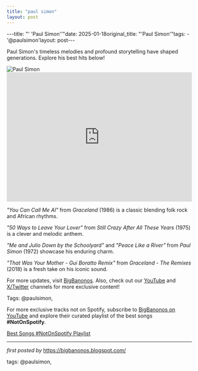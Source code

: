 ```yaml
---
title: "paul simon"
layout: post
---
```

---title: "' 'Paul Simon''"date: 2025-01-18original_title: "'Paul Simon'"tags:  - '@paulsimon'layout: post---<!-- Introductory Text --><p >Paul Simon's timeless melodies and profound storytelling have shaped generations. Explore his best hits below!</p> <!-- Featured Image --><div > <img src="https://i0.wp.com/musicaficionado.blog/wp-content/uploads/2018/02/Paul-simon-1983.jpg?resize=640%2C618&ssl=1" alt="Paul Simon" /></div> <!-- Spotify Playlist Embed --><div > <iframe src="https://open.spotify.com/embed/playlist/1PLS8bBAv9qz6hfSR5u1Oe?utm_source=generator" width="100%" height="352" frameBorder="0" allowfullscreen="" allow="autoplay; clipboard-write; encrypted-media; fullscreen; picture-in-picture" loading="lazy"></iframe></div> <!-- Song Information --><div > <p><em>"You Can Call Me Al"</em> from *Graceland* (1986) is a classic blending folk rock and African rhythms.</p> <p><em>"50 Ways to Leave Your Lover"</em> from *Still Crazy After All These Years* (1975) is a clever and melodic anthem.</p> <p><em>"Me and Julio Down by the Schoolyard"</em> and <em>"Peace Like a River"</em> from *Paul Simon* (1972) showcase his enduring charm.</p> <p><em>"That Was Your Mother - Gui Boratto Remix"</em> from *Graceland - The Remixes* (2018) is a fresh take on his iconic sound.</p></div> <!-- Footer Links --><div > <p>For more updates, visit <a href="https://bigbanonos.blogspot.com/" target="_blank">BigBanonos</a>. Also, check out our <a href="https://www.youtube.com/@BigBanonos" target="_blank">YouTube</a> and <a href="https://x.com/bigbanonos" target="_blank">X/Twitter</a> channels for more exclusive content!</p></div> <!-- Tags --><p >Tags: @paulsimon,</p><!--Subscribe and Playlist Links--><div>    <p>For more exclusive tracks not on Spotify, subscribe to <a href="https://www.youtube.com/@BigBanonos" target="_blank">BigBanonos on YouTube</a> and explore their curated playlist of the best songs <strong>#NotOnSpotify</strong>.</p>    <p><a href="https://www.youtube.com/playlist?list=PLtuNtuTatqI0kFahUCbtbfenC_ET5O_tr" target="_blank">Best Songs #NotOnSpotify Playlist<br /></a></p></div><hr /><p><em>first posted by</em> <a href="https://bigbanonos.blogspot.com/" rel="noopener" target="_new">https://bigbanonos.blogspot.com/</a></p><p>tags: @paulsimon,</p>
